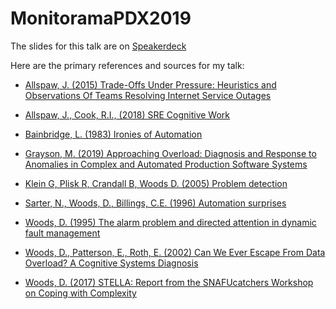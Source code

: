 # MonitoramaPDX2019

The slides for this talk are on [Speakerdeck](https://speakerdeck.com/jallspaw/taking-human-performance-seriously)

Here are the primary references and sources for my talk:

* [Allspaw, J. (2015) Trade-Offs Under Pressure: Heuristics and Observations Of Teams Resolving Internet Service Outages](https://www.researchgate.net/publication/295011072_Trade-Offs_Under_Pressure_Heuristics_and_Observations_Of_Teams_Resolving_Internet_Service_Outages)

* [Allspaw, J., Cook, R.I., (2018) SRE Cognitive Work](https://www.oreilly.com/library/view/seeking-sre/9781491978856/ch28.html)

* [Bainbridge, L. (1983) Ironies of Automation](https://www.ise.ncsu.edu/wp-content/uploads/2017/02/Bainbridge_1983_Automatica.pdf)

* [Grayson, M. (2019) Approaching Overload: Diagnosis and Response to Anomalies in Complex and Automated Production Software Systems](https://www.researchgate.net/publication/333091997_Approaching_Overload_Diagnosis_and_Response_to_Anomalies_in_Complex_and_Automated_Production_Software_Systems)

* [Klein G, Plisk R, Crandall B, Woods D. (2005) Problem detection](https://www.researchgate.net/publication/220579480_Problem_detection)

* [Sarter, N., Woods, D., Billings, C.E. (1996) Automation surprises](https://www.researchgate.net/publication/270960170_Automation_surprises)

* [Woods, D. (1995) The alarm problem and directed attention in dynamic fault management](https://www.researchgate.net/publication/40961767_The_Alarm_problem_and_directed_attention_in_dynamic_fault_management)

* [Woods, D., Patterson, E., Roth, E. (2002) Can We Ever Escape From Data Overload? A Cognitive Systems Diagnosis](https://www.researchgate.net/publication/225705546_Can_We_Ever_Escape_from_Data_Overload_A_Cognitive_Systems_Diagnosis)

* [Woods, D. (2017) STELLA: Report from the SNAFUcatchers Workshop on Coping with Complexity](https://snafucatchers.github.io/)

